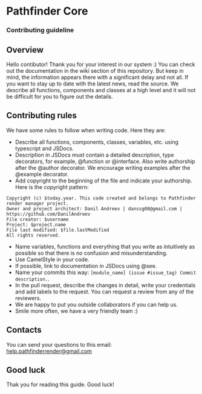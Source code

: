 # Pathfinder Core
### Contributing guideline
## Overview
Hello contibutor! Thank you for your interest in our system :)
You can check out the documentation in the wiki section of this repository. But keep in mind, the information appears there with a significant delay and not all.
If you want to stay up to date with the latest news, read the source.
We describe all functions, components and classes at a high level and it will not be difficult for you to figure out the details.
## Contributing rules
We have some rules to follow when writing code. Here they are:
* Describe all functions, components, classes, variables, etc. using typescript and JSDocs.
* Description in JSDocs must contain a detailed description, type decorators, for example, @function or @interface. Also write authorship after the @author decorator. We encourage writing examples after the @example decorator.
* Add copyright to the beginning of the file and indicate your authorship. Here is the copyright pattern:
```
Copyright (c) $today.year. This code created and belongs to Pathfinder render manager project. 
Owner and project architect: Danil Andreev | danssg08@gmail.com |  https://github.com/DanilAndreev
File creator: $username
Project: $project.name
File last modified: $file.lastModified
All rights reserved.
```
* Name variables, functions and everything that you write as intuitively as possible so that there is no confusion and misunderstanding.
* Use CamelStyle in your code.
* If possible, link to documentation in JSDocs using @see.
* Name your commits this way: ```[module_name] (issue #issue_tag) Commit description.```.
* In the pull request, describe the changes in detail, write your credentials and add labels to the request. You can request a review from any of the reviewers.
* We are happy to put you outside collaborators if you can help us.
* Smile more often, we have a very friendly team :)
## Contacts
You can send your questions to this email: help.pathfinderrender@gmail.com
## Good luck
Thak you for reading this guide. Good luck!
